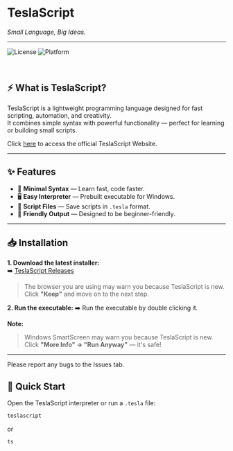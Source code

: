 # TeslaScript 
*Small Language, Big Ideas.*

---
![License](https://img.shields.io/github/license/Niranjan-Abhilash/teslascript?style=for-the-badge&color=00BFFF)
![Platform](https://img.shields.io/badge/platform-windows-lightgrey?style=for-the-badge)

<br>

## ⚡ What is TeslaScript?

TeslaScript is a lightweight programming language designed for fast scripting, automation, and creativity.  
It combines simple syntax with powerful functionality — perfect for learning or building small scripts.

Click <a href="https://teslascript.pages.dev">here</a> to access the official TeslaScript Website.

---

## ✨ Features

- 📜 **Minimal Syntax** — Learn fast, code faster.
- 🖥 **Easy Interpreter** — Prebuilt executable for Windows.
- 📂 **Script Files** — Save scripts in `.tesla` format.
- 💬 **Friendly Output** — Designed to be beginner-friendly.

---

## 📥 Installation

**1. Download the latest installer:**  
➡️ [TeslaScript Releases](releases/)
> The browser you are using may warn you because TeslaScript is new. Click  **"Keep"** and move on to the next step.

**2. Run the executable:**
➡️ Run the executable by double clicking it.

**Note:**  
> Windows SmartScreen may warn you because TeslaScript is new. Click **"More Info" → "Run Anyway"** — it's safe!
---
Please report any bugs to the Issues tab.
<br>

## 🚀 Quick Start

Open the TeslaScript interpreter or run a `.tesla` file:

```bash
teslascript
```
 or
```bash
ts
```
